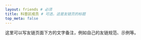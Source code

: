```yaml
---
layout: friends # 必须
title: 科普区成员 # 可选，这是友链页的标题
top_meta: false
---
```


<!-- more -->

这里可以写友链页面下方的文字备注，例如自己的友链规范、示例等。